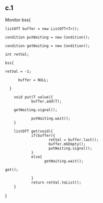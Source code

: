 

## c.1
Monitor bss{

    listOfT buffer = new ListOfT<T>();

    condition putWaiting = new Condition();

    condition getWaiting = new Condition();

    int retVal;

    bss{

    retVal = -1;

          buffer = NULL;

      }

        void put(T value){
                buffer.add(T);

        getWaiting.signal();

                putWaiting.wait();
        }

        listOfT get(void){
                if(buffer){
                        retVal = buffer.last();
                        buffer.mkEmpty();
                        putWaiting.signal();
                }
                else{
                      getWaiting.wait();

    get();

                }
                return retVal.toList();
        }
}